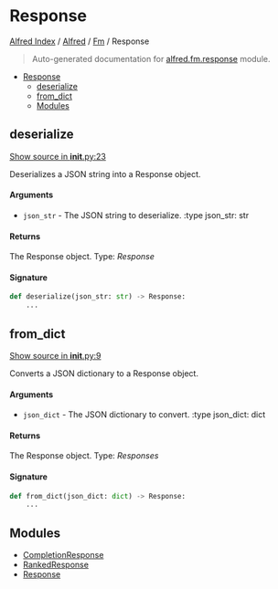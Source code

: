 # Response

[Alfred Index](../../../README.md#alfred-index) /
[Alfred](../../index.md#alfred) /
[Fm](../index.md#fm) /
Response

> Auto-generated documentation for [alfred.fm.response](../../../../alfred/fm/response/__init__.py) module.

- [Response](#response)
  - [deserialize](#deserialize)
  - [from_dict](#from_dict)
  - [Modules](#modules)

## deserialize

[Show source in __init__.py:23](../../../../alfred/fm/response/__init__.py#L23)

Deserializes a JSON string into a Response object.

#### Arguments

- `json_str` - The JSON string to deserialize.
:type json_str: str

#### Returns

The Response object.
Type: *Response*

#### Signature

```python
def deserialize(json_str: str) -> Response:
    ...
```



## from_dict

[Show source in __init__.py:9](../../../../alfred/fm/response/__init__.py#L9)

Converts a JSON dictionary to a Response object.

#### Arguments

- `json_dict` - The JSON dictionary to convert.
:type json_dict: dict

#### Returns

The Response object.
Type: *Responses*

#### Signature

```python
def from_dict(json_dict: dict) -> Response:
    ...
```



## Modules

- [CompletionResponse](./completion_response.md)
- [RankedResponse](./ranked_response.md)
- [Response](./response.md)